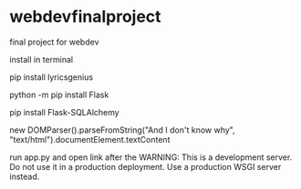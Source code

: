 # webdevfinalproject
final project for webdev

install in terminal

pip install lyricsgenius

python -m pip install Flask

pip install Flask-SQLAlchemy

new DOMParser().parseFromString("And I don&#39;t know why", "text/html").documentElement.textContent

run app.py and open link after the WARNING: This is a development server. Do not use it in a production deployment. Use a production WSGI server instead.
